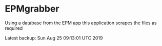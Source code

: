 # EPMgrabber
Using a database from the EPM app this application scrapes the files as required


Latest backup: Sun Aug 25 09:13:01 UTC 2019
